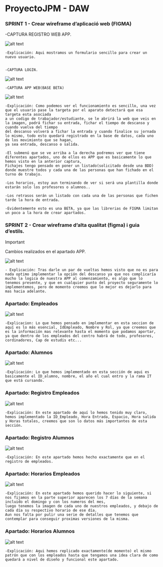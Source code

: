 # ProyectoJPM - DAW

### SPRINT 1 - Crear wireframe d’aplicació web (FIGMA)

-CAPTURA REGISTRO WEB APP.

![alt text](img/registroWEB.png)

    -Explicación: Aqui mostramos un formulario sencillo para crear un nuevo usuario.


    -CAPTURA LOGIN.

![alt text](img/login.png)

    -CAPTURA APP WEB(BASE BETA)

![alt text](img/app.png)

    -Explicación: Como podemos ver el funcionamiento es sencillo, una vez que el usuario pase la targeta por el aparato detectará que esa targeta esta asociada
    a un codigo de trabajador/estudiante, se le abrirá la web que veis en la imagen, podrá fichar su entrada, fichar el tiempo de descanso y cuando vuelva del tiempo
    del descanso volverá a fichar la entrada y cuando finalice su jornada lo mismo, todo esto quedará registrado en la base de datos, cada uno de los movimiento que se hagan,
    ya sea entrada, descanso o salida.

    -El submenú que se ve arriba a la derecha podremos ver que tiene diferentes apartados, uno de ellos es APP que es basicamente lo que hemos visto en la anterior captura,
    Fichajes tengo pensado en poner un listado(solicitado desde una BDD) donde muestre todos y cada una de las personas que han fichado en el turno de trabajo.

    -Los horarios, estoy aun terminando de ver si será una plantilla donde estarán solo los profesores o alumnos..

    -Los retrasos serán un listado con cada una de las personas que fichen tarde la hora de entrada.

    -Evidentemente esto es una BETA, ya que las librerias de FIGMA limitan un poco a la hora de crear apartados.

### SPRINT 2 - Crear wireframe d’alta qualitat (figma) i guia d’estils.

> [!IMPORTANT]
> Cambios realizados en el apartado APP.

![alt text](img/appNew.png)

    - Explicación: Tras darle un par de vueltas hemos visto que no es para nada optimo implementar la opción del descanso ya que nos complicaría mucho la logica de nuestra APP al comenzamiento, es algo que lo tenemos presente, y que en cualquier punto del proyecto seguramente lo implementemos, pero de momento creemos que lo mejor es dejarlo para mas hacia adelante.

### Apartado: Empleados

![alt text](img/apEmpleados.png)

    -Explicacion: Lo que hemos pensado en implementar en esta seccion de aquí es lo más esencial, IdEmpleado, Nombre y Rol, ya que creemos que es la información mas relevante hasta el momento que podamos aportar, ya que dentro de los empleados del centro habrá de todo, profesores, cordinadores, Cap de estudis etc...

### Apartado: Alumnos

![alt text](img/apAlumnos.png)

    -Explicación: Lo que hemos implementado en esta sección de aqui es basicamente el ID_alumno, nombre, el año el cual entro y la rama IT que está cursando.

### Apartado: Registro Empleados

![alt text](img/registroEmpleados.png)

    -Explicación: En este apartado de aquí lo hemos tenido muy claro, hemos implementado la ID_Empleado, Hora Entrada, Espacio, Hora salida y Horas totales, creemos que son lo datos más importantes de esta sección.

### Apartado: Registro Alumnos

![alt text](img/registroAlumnos.png)

    -Explicación: En este apartado hemos hecho exactamente que en el registro de empleados.

### Apartado: Horarios Empleados

![alt text](img/horariosEmpleados.png)

    -Explicación: En este apartado hemos querido hacer lo siguiente, si nos fijamos en la parte superior aparecen los 7 días de la semana incluido el domingo y con los numeros del mes,
    luego tenemos la imagen de cada uno de nuestros empleados, y debajo de cada día su respectivo horario de ese día.
    Aun nos falta por pulir una serie de detalles que tenemos que contemplar para conseguir proximas versiones de la misma.

### Apartado: Horarios Alumnos

![alt text](img/horariosAlumnos.png)

    -Explicación: Aqui hemos replicado exactamente(de momento) el mismo patrón que con los empleados hasta que tengamos una idea clara de como quedará a nivel de diseño y funcional este apartado.
